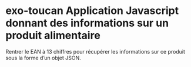 # exo-toucan  Application Javascript donnant des informations sur un produit alimentaire

Rentrer le EAN à 13 chiffres pour récupérer les informations sur ce produit sous la forme d’un objet JSON.
